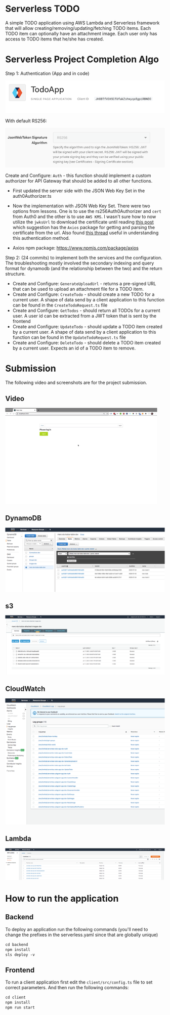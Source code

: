 
# Serverless TODO

A simple TODO application using AWS Lambda and Serverless framework that will allow creating/removing/updating/fetching TODO items. Each TODO item can optionally have an attachment image. Each user only has access to TODO items that he/she has created.

# Serverless Project Completion Algo

Step 1: Authentication (App and in code)

![Auth0 App](./screenshots/auth0-single-page-web-app.png)

With default RS256:

![Auth0 RS 256](./screenshots/auth0-default-rs256.png)

Create and Configure: `Auth` - this function should implement a custom authorizer for API Gateway that should be added to all other functions.

  - First updated the server side with the JSON Web Key Set in the auth0Authorizer.ts
  - Now the implementation with JSON Web Key Set. There were two options from lessons. One is to use the rs256Auth0Authorizer and `cert` from Auth0 and the other is to use `AWS KMS`. I wasn't sure how to now utilize the `jwksUrl` to download the certificate until reading [this post](https://knowledge.udacity.com/questions/203918) which suggestion has the `Axios` package for getting and parsing the certificate from the url. Also found [this thread](https://knowledge.udacity.com/questions/214229) useful in understanding this authentication method.

  - Axios npm package: https://www.npmjs.com/package/axios

Step 2: (24 commits) to implement both the services and the configuration. The troubleshooting mostly involved the secondary indexing and query format for dynamodb (and the relationship between the two) and the return structure.
  - Create and Configure: `GenerateUploadUrl` - returns a pre-signed URL that can be used to upload an attachment file for a TODO item.
  - Create and Configure: `CreateTodo` - should create a new TODO for a current user. A shape of data send by a client application to this function can be found in the `CreateTodoRequest.ts` file
  - Create and Configure: `GetTodos` - should return all TODOs for a current user. A user id can be extracted from a JWT token that is sent by the frontend
  - Create and Configure: `UpdateTodo` - should update a TODO item created by a current user. A shape of data send by a client application to this function can be found in the `UpdateTodoRequest.ts` file
  - Create and Configure: `DeleteTodo` - should delete a TODO item created by a current user. Expects an id of a TODO item to remove.

# Submission

The following video and screenshots are for the project submission.

## Video
![demo gif](./screenshots/demo-gif.gif)

## DynamoDB
![dynamo](./screenshots/dynamodb-screenshot.png)

## s3
![s3](./screenshots/s3-screenshot.png)

## CloudWatch
![cloudwatch](./screenshots/cloudwatch-screenshot.png)

## Lambda
![lambda](./screenshots/lambdas-screenshot.png)



# How to run the application

## Backend

To deploy an application run the following commands (you'll need to change the prefixes in the serverless.yaml since that are globally unique)

```
cd backend
npm install
sls deploy -v
```

## Frontend

To run a client application first edit the `client/src/config.ts` file to set correct parameters. And then run the following commands:

```
cd client
npm install
npm run start
```
